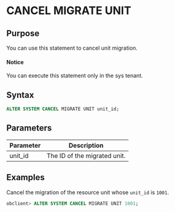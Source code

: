 # CANCEL MIGRATE UNIT

## Purpose

You can use this statement to cancel unit migration.

  <main id="notice" type='notice'>
    <h4>Notice</h4>
    <p>You can execute this statement only in the sys tenant. </p>
  </main>

## Syntax

```sql
ALTER SYSTEM CANCEL MIGRATE UNIT unit_id;
```

## Parameters

| **Parameter** | **Description** |
|---------|------------------|
| unit_id | The ID of the migrated unit.  |

## Examples

Cancel the migration of the resource unit whose `unit_id` is `1001`.

```sql
obclient> ALTER SYSTEM CANCEL MIGRATE UNIT 1001;
```
